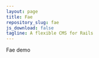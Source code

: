 ```yaml
---
layout: page
title: Fae
repository_slug: fae
js_download: false
tagline: A flexible CMS for Rails
---
```


Fae demo